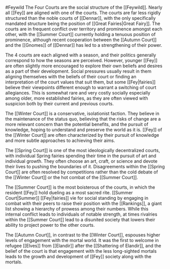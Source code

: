 #Feywild
The Four Courts are the social structure of the [[Feywild]]. Nearly all [[Fey]] are aligned with one of the courts. The courts are far less rigidly structured than the noble courts of [[Dennar]], with the only specifically mandated structure being the position of [[Great Fairies|Great Fairy]]. The courts are in frequent conflict over territory and prominence amongst each other, with the [[Summer Court]] currently holding a tenuous position of prominence, although recent cooperation between the [[Autumn Court]] and the [[Gnomes]] of [[Dennar]] has led to a strengthening of their power.

The 4 courts are each aligned with a season, and their politics generally correspond to how the seasons are perceived. However, younger [[Fey]] are often slightly more encouraged to explore their own beliefs and desires as a part of their development. Social pressures usually result in them aligning themselves with the beliefs of their court or finding an interpretation of the court values that suit them, but some [[Fey|fairies]] believe their viewpoints different enough to warrant a switching of court allegiances. This is somewhat rare and very costly socially especially among older, more established fairies, as they are often viewed with suspicion both by their current and previous courts.

The [[Winter Court]] is a conservative, isolationist faction. They believe in the maintenance of the status quo, believing that the risks of change are a more relevant concern than the potential benefits, and the pursuit of knowledge, hoping to understand and preserve the world as it is. [[Fey]] of the [[Winter Court]] are often characterized by their pursuit of knowledge and more subtle approaches to achieving their aims.

The [[Spring Court]] is one of the most ideologically decentralized courts, with individual Spring fairies spending their time in the pursuit of art and individual growth. They often choose an art, craft, or science and devote their lives to pushing the boundaries of it. Disagreements within the [[Spring Court]] are often resolved by competitions rather than the cold debate of the [[Winter Court]] or the hot combat of the [[Summer Court]].

The [[Summer Court]] is the most boisterous of the courts, in which the resident [[Fey]] hold dueling as a most sacred rite. [[Summer Court|Summer]] [[Fey|fairies]] vie for social standing by engaging in combat with their peers to raise their position with the [[Rankings]], a giant list showing a hierarchy of prowess among their numbers. While this internal conflict leads to individuals of notable strength, at times rivalries within the [[Summer Court]] lead to a disunited society that lowers their ability to project power to the other courts.

The [[Autumn Court]], in contrast to the [[Winter Court]], espouses higher levels of engagement with the mortal world. It was the first to welcome in refugee [[Elves]] from [[Elandir]] after the [[Shattering of Elandir]], and the belief of the court is that engagement with the less long-sighted mortals leads to the growth and development of [[Fey]] society along with the mortals. 